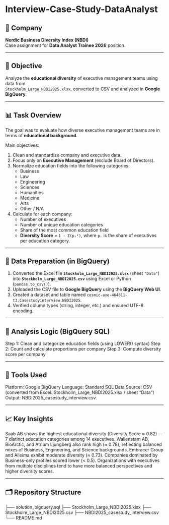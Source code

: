 # Interview-Case-Study-DataAnalyst

## 🏢 Company
**Nordic Business Diversity Index (NBDI)**  
Case assignment for **Data Analyst Trainee 2026** position.

---

## 🎯 Objective
Analyze the **educational diversity** of executive management teams using data from  
`Stockholm_Large_NBDI2025.xlsx`, converted to CSV and analyzed in **Google BigQuery**.

---

## 📊 Task Overview
The goal was to evaluate how diverse executive management teams are in terms of **educational background**.  

Main objectives:
1. Clean and standardize company and executive data.  
2. Focus only on **Executive Management** (exclude Board of Directors).  
3. Normalize education fields into the following categories:
   - Business  
   - Law  
   - Engineering  
   - Sciences  
   - Humanities  
   - Medicine  
   - Arts  
   - Other / N/A  
4. Calculate for each company:
   - Number of executives  
   - Number of unique education categories  
   - Share of the most common education field  
   - **Diversity Score** = `1 - Σ(pᵢ²)`, where `pᵢ` is the share of executives per education category.

---

## 🧹 Data Preparation (in BigQuery)
1. Converted the Excel file **`Stockholm_Large_NBDI2025.xlsx`** (sheet `"Data"`) into **`Stockholm_Large_NBDI2025.csv`** using Excel or Python (`pandas.to_csv()`).
2. Uploaded the CSV file to **Google BigQuery** using the **BigQuery Web UI**.  
3. Created a dataset and table named `cosmic-axe-464811-t3.Casestudyinterview.NBDI2025`. 
4. Verified column types (string, integer, etc.) and ensured UTF-8 encoding.

---

## 🧮 Analysis Logic (BigQuery SQL)

Step 1: Clean and categorize education fields (using LOWER() syntax)
Step 2: Count and calculate proportions per company 
Step 3: Compute diversity score per company

---

## 🧰 Tools Used
Platform: Google BigQuery
Language: Standard SQL
Data Source: CSV (converted from Excel: Stockholm_Large_NBDI2025.xlsx / sheet “Data”) 
Output: NBDI2025_casestudy_interview.csv.

---

## 📈 Key Insights
Saab AB shows the highest educational diversity (Diversity Score ≈ 0.82) — 7 distinct education categories among 14 executives.
Wallenstam AB, BioArctic, and Atrium Ljungberg also rank high (≈ 0.78), reflecting balanced mixes of Business, Engineering, and Science backgrounds.
Embracer Group and Alleima exhibit moderate diversity (≈ 0.73).
Companies dominated by Business-only profiles scored lower (< 0.5).
Organizations with executives from multiple disciplines tend to have more balanced perspectives and higher diversity scores.

---

## 🗂 Repository Structure

├── solution_bigquery.sql
├── Stockholm_Large_NBDI2025.xlsx
├── Stockholm_Large_NBDI2025.csv
├── NBDI2025_casestudy_interview.csv
└── README.md
